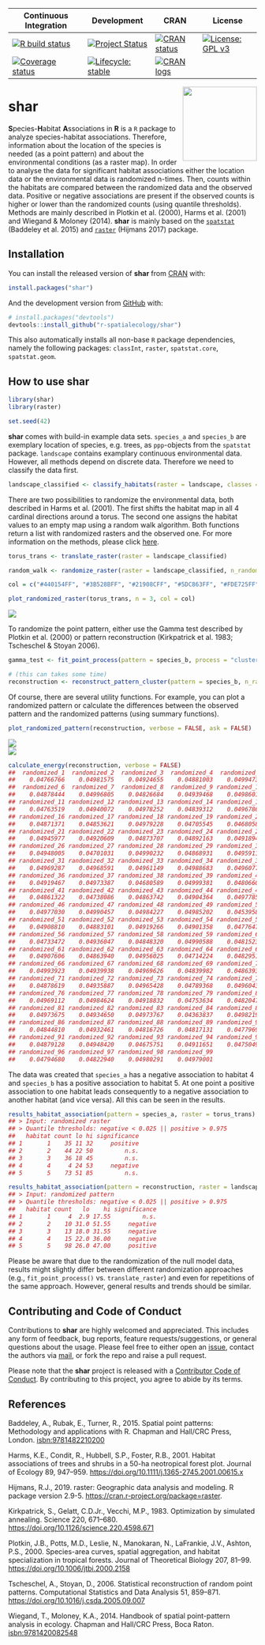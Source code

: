 
<!-- README.md is generated from README.Rmd. Please edit that file -->

<!-- badges: start -->

| Continuous Integration                                                                                                                                 | Development                                                                                                                        | CRAN                                                                                                                    | License                                                                                                         |
| ------------------------------------------------------------------------------------------------------------------------------------------------------ | ---------------------------------------------------------------------------------------------------------------------------------- | ----------------------------------------------------------------------------------------------------------------------- | --------------------------------------------------------------------------------------------------------------- |
| [![R build status](https://github.com/r-spatialecology/shar/workflows/R-CMD-check/badge.svg)](https://github.com/r-spatialecology/shar/actions)        | [![Project Status](https://www.repostatus.org/badges/latest/active.svg)](https://www.repostatus.org/#active)                       | [![CRAN status](https://www.r-pkg.org/badges/version/shar)](https://cran.r-project.org/package=shar)                    | [![License: GPL v3](https://img.shields.io/badge/License-GPLv3-blue.svg)](https://www.gnu.org/licenses/gpl-3.0) |
| [![Coverage status](https://codecov.io/gh/r-spatialecology/shar/branch/main/graph/badge.svg)](https://codecov.io/gh/r-spatialecology/shar?branch=main) | [![Lifecycle: stable](https://img.shields.io/badge/lifecycle-stable-brightgreen.svg)](https://www.tidyverse.org/lifecycle/#stable) | [![CRAN logs](http://cranlogs.r-pkg.org/badges/grand-total/shar)](http://cran.rstudio.com/web/packages/shar/index.html) |                                                                                                                 |

<!-- badges: end -->

<img src="man/figures/logo.png" align="right" width="150" />

# shar

**S**pecies-**H**abitat **A**ssociations in **R** is a `R` package to
analyze species-habitat associations. Therefore, information about the
location of the species is needed (as a point pattern) and about the
environmental conditions (as a raster map). In order to analyse the data
for significant habitat associations either the location data or the
environmental data is randomized n-times. Then, counts within the
habitats are compared between the randomized data and the observed data.
Positive or negative associations are present if the observed counts is
higher or lower than the randomized counts (using quantile thresholds).
Methods are mainly described in Plotkin et al. (2000), Harms et
al. (2001) and Wiegand & Moloney (2014). **shar** is mainly based on
the [`spatstat`](http://spatstat.org) (Baddeley et al. 2015) and
[`raster`](https://rspatial.org/raster/) (Hijmans 2017) package.

## Installation

You can install the released version of **shar** from
[CRAN](https://cran.r-project.org/web/packages/shar/index.html) with:

``` r
install.packages("shar")
```

And the development version from
[GitHub](https://github.com/r-spatialecology/shar) with:

``` r
# install.packages("devtools")
devtools::install_github("r-spatialecology/shar")
```

This also automatically installs all non-base `R` package dependencies,
namely the following packages: `classInt`, `raster`, `spatstat.core`,
`spatstat.geom`.

## How to use shar

``` r
library(shar)
library(raster)

set.seed(42)
```

**shar** comes with build-in example data sets. `species_a` and
`species_b` are exemplary location of species, e.g. trees, as
`ppp`-objects from the `spatstat` package. `landscape` contains
examplary continuous environmental data. However, all methods depend on
discrete data. Therefore we need to classify the data first.

``` r
landscape_classified <- classify_habitats(raster = landscape, classes = 5)
```

There are two possibilities to randomize the environmental data, both
described in Harms et al. (2001). The first shifts the habitat map in
all 4 cardinal directions around a torus. The second one assigns the
habitat values to an empty map using a random walk algorithm. Both
functions return a list with randomized rasters and the observed one.
For more information on the methods, please click
[here](https://r-spatialecology.github.io/shar/articles/articles/background.html).

``` r
torus_trans <- translate_raster(raster = landscape_classified)

random_walk <- randomize_raster(raster = landscape_classified, n_random = 99)
```

``` r
col = c("#440154FF", "#3B528BFF", "#21908CFF", "#5DC863FF", "#FDE725FF")

plot_randomized_raster(torus_trans, n = 3, col = col)
```

<img src="man/figures/README-plot_habitat-random-1.png" style="display: block; margin: auto;" />

To randomize the point pattern, either use the Gamma test described by
Plotkin et al. (2000) or pattern reconstruction (Kirkpatrick et
al. 1983; Tscheschel & Stoyan 2006).

``` r
gamma_test <- fit_point_process(pattern = species_b, process = "cluster", n_random = 99)

# (this can takes some time)
reconstruction <- reconstruct_pattern_cluster(pattern = species_b, n_random = 99, e_threshold = 0.05)
```

Of course, there are several utility functions. For example, you can
plot a randomized pattern or calculate the differences between the
observed pattern and the randomized patterns (using summary functions).

``` r
plot_randomized_pattern(reconstruction, verbose = FALSE, ask = FALSE)
```

<img src="man/figures/README-plot-random_pattern-1.png" style="display: block; margin: auto;" /><img src="man/figures/README-plot-random_pattern-2.png" style="display: block; margin: auto;" />

``` r
calculate_energy(reconstruction, verbose = FALSE)
##  randomized_1  randomized_2  randomized_3  randomized_4  randomized_5 
##    0.04766766    0.04981575    0.04924655    0.04881003    0.04994730 
##  randomized_6  randomized_7  randomized_8  randomized_9 randomized_10 
##    0.04878444    0.04996805    0.04826684    0.04939468    0.04986018 
## randomized_11 randomized_12 randomized_13 randomized_14 randomized_15 
##    0.04763519    0.04940072    0.04978252    0.04839312    0.04967860 
## randomized_16 randomized_17 randomized_18 randomized_19 randomized_20 
##    0.04871371    0.04853621    0.04979228    0.04705545    0.04680580 
## randomized_21 randomized_22 randomized_23 randomized_24 randomized_25 
##    0.04945977    0.04920609    0.04873707    0.04892163    0.04918940 
## randomized_26 randomized_27 randomized_28 randomized_29 randomized_30 
##    0.04948005    0.04701031    0.04990232    0.04868931    0.04959118 
## randomized_31 randomized_32 randomized_33 randomized_34 randomized_35 
##    0.04969287    0.04968591    0.04961149    0.04988683    0.04960771 
## randomized_36 randomized_37 randomized_38 randomized_39 randomized_40 
##    0.04919467    0.04973387    0.04680589    0.04999381    0.04806602 
## randomized_41 randomized_42 randomized_43 randomized_44 randomized_45 
##    0.04861322    0.04738086    0.04863742    0.04904364    0.04977857 
## randomized_46 randomized_47 randomized_48 randomized_49 randomized_50 
##    0.04977030    0.04990457    0.04984227    0.04985202    0.04539586 
## randomized_51 randomized_52 randomized_53 randomized_54 randomized_55 
##    0.04908810    0.04883101    0.04919266    0.04901358    0.04776478 
## randomized_56 randomized_57 randomized_58 randomized_59 randomized_60 
##    0.04733472    0.04936047    0.04848320    0.04990588    0.04815230 
## randomized_61 randomized_62 randomized_63 randomized_64 randomized_65 
##    0.04907606    0.04863940    0.04956025    0.04714224    0.04829516 
## randomized_66 randomized_67 randomized_68 randomized_69 randomized_70 
##    0.04993923    0.04939938    0.04969626    0.04839982    0.04863939 
## randomized_71 randomized_72 randomized_73 randomized_74 randomized_75 
##    0.04878619    0.04935887    0.04965428    0.04789368    0.04960437 
## randomized_76 randomized_77 randomized_78 randomized_79 randomized_80 
##    0.04969112    0.04984624    0.04918832    0.04753634    0.04820472 
## randomized_81 randomized_82 randomized_83 randomized_84 randomized_85 
##    0.04973675    0.04934650    0.04973767    0.04363837    0.04982195 
## randomized_86 randomized_87 randomized_88 randomized_89 randomized_90 
##    0.04844810    0.04932461    0.04816726    0.04817131    0.04779692 
## randomized_91 randomized_92 randomized_93 randomized_94 randomized_95 
##    0.04879128    0.04948420    0.04675751    0.04911651    0.04750497 
## randomized_96 randomized_97 randomized_98 randomized_99 
##    0.04794680    0.04822940    0.04980291    0.04979001
```

The data was created that `species_a` has a negative association to
habitat 4 and `species_b` has a positive association to habitat 5. At
one point a positive association to one habitat leads consequently to a
negative association to another habitat (and vice versa). All this can
be seen in the results.

``` r
results_habitat_association(pattern = species_a, raster = torus_trans)
## > Input: randomized raster
## > Quantile thresholds: negative < 0.025 || positive > 0.975
##   habitat count lo hi significance
## 1       1    35 11 32     positive
## 2       2    44 22 50         n.s.
## 3       3    36 18 45         n.s.
## 4       4     4 24 53     negative
## 5       5    73 51 85         n.s.

results_habitat_association(pattern = reconstruction, raster = landscape_classified)
## > Input: randomized pattern
## > Quantile thresholds: negative < 0.025 || positive > 0.975
##   habitat count   lo    hi significance
## 1       1     4  2.9 17.55         n.s.
## 2       2    10 31.0 51.55     negative
## 3       3    13 18.0 31.55     negative
## 4       4    15 22.0 36.00     negative
## 5       5    98 26.0 47.00     positive
```

Please be aware that due to the randomization of the null model data,
results might slightly differ between different randomization approaches
(e.g., `fit_point_process()` vs. `translate_raster`) and even for
repetitions of the same approach. However, general results and trends
should be similar.

## Contributing and Code of Conduct

Contributions to **shar** are highly welcomed and appreciated. This
includes any form of feedback, bug reports, feature
requests/suggestions, or general questions about the usage. Please feel
free to either open an
[issue](https://github.com/r-spatialecology/shar/issues/), contact the
authors via [mail](mailto:mhk.hesselbarth@gmail.com), or fork the repo
and raise a pull request.

Please note that the **shar** project is released with a [Contributor
Code of
Conduct](https://contributor-covenant.org/version/2/0/CODE_OF_CONDUCT.html).
By contributing to this project, you agree to abide by its terms.

## References

Baddeley, A., Rubak, E., Turner, R., 2015. Spatial point patterns:
Methodology and applications with R. Chapman and Hall/CRC Press, London.
<isbn:9781482210200>

Harms, K.E., Condit, R., Hubbell, S.P., Foster, R.B., 2001. Habitat
associations of trees and shrubs in a 50-ha neotropical forest plot.
Journal of Ecology 89, 947–959.
<https://doi.org/10.1111/j.1365-2745.2001.00615.x>

Hijmans, R.J., 2019. raster: Geographic data analysis and modeling. R
package version 2.9-5. <https://cran.r-project.org/package=raster>.

Kirkpatrick, S., Gelatt, C.D.Jr., Vecchi, M.P., 1983. Optimization by
simulated annealing. Science 220, 671–680.
<https://doi.org/10.1126/science.220.4598.671>

Plotkin, J.B., Potts, M.D., Leslie, N., Manokaran, N., LaFrankie, J.V.,
Ashton, P.S., 2000. Species-area curves, spatial aggregation, and
habitat specialization in tropical forests. Journal of Theoretical
Biology 207, 81–99. <https://doi.org/10.1006/jtbi.2000.2158>

Tscheschel, A., Stoyan, D., 2006. Statistical reconstruction of random
point patterns. Computational Statistics and Data Analysis 51, 859–871.
<https://doi.org/10.1016/j.csda.2005.09.007>

Wiegand, T., Moloney, K.A., 2014. Handbook of spatial point-pattern
analysis in ecology. Chapman and Hall/CRC Press, Boca Raton.
<isbn:9781420082548>

